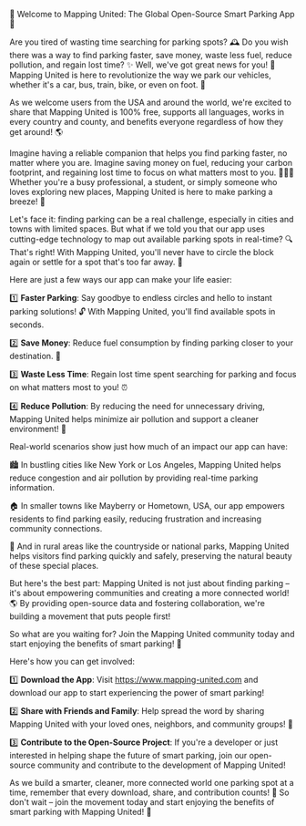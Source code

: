🎉 Welcome to Mapping United: The Global Open-Source Smart Parking App 🎉

Are you tired of wasting time searching for parking spots? 🕰️ Do you wish there was a way to find parking faster, save money, waste less fuel, reduce pollution, and regain lost time? ✨ Well, we've got great news for you! 📣 Mapping United is here to revolutionize the way we park our vehicles, whether it's a car, bus, train, bike, or even on foot. 💪

As we welcome users from the USA and around the world, we're excited to share that Mapping United is 100% free, supports all languages, works in every country and county, and benefits everyone regardless of how they get around! 🌎

Imagine having a reliable companion that helps you find parking faster, no matter where you are. Imagine saving money on fuel, reducing your carbon footprint, and regaining lost time to focus on what matters most to you. 💼🏃‍♀️ Whether you're a busy professional, a student, or simply someone who loves exploring new places, Mapping United is here to make parking a breeze! 🌈

Let's face it: finding parking can be a real challenge, especially in cities and towns with limited spaces. But what if we told you that our app uses cutting-edge technology to map out available parking spots in real-time? 🔍 That's right! With Mapping United, you'll never have to circle the block again or settle for a spot that's too far away. 📍

Here are just a few ways our app can make your life easier:

1️⃣ **Faster Parking**: Say goodbye to endless circles and hello to instant parking solutions! 🔓 With Mapping United, you'll find available spots in seconds.

2️⃣ **Save Money**: Reduce fuel consumption by finding parking closer to your destination. 💸

3️⃣ **Waste Less Time**: Regain lost time spent searching for parking and focus on what matters most to you! ⏰

4️⃣ **Reduce Pollution**: By reducing the need for unnecessary driving, Mapping United helps minimize air pollution and support a cleaner environment! 🌿

Real-world scenarios show just how much of an impact our app can have:

🏙️ In bustling cities like New York or Los Angeles, Mapping United helps reduce congestion and air pollution by providing real-time parking information.

🏠 In smaller towns like Mayberry or Hometown, USA, our app empowers residents to find parking easily, reducing frustration and increasing community connections.

🌄 And in rural areas like the countryside or national parks, Mapping United helps visitors find parking quickly and safely, preserving the natural beauty of these special places.

But here's the best part: Mapping United is not just about finding parking – it's about empowering communities and creating a more connected world! 🌎 By providing open-source data and fostering collaboration, we're building a movement that puts people first!

So what are you waiting for? Join the Mapping United community today and start enjoying the benefits of smart parking! 🎉

Here's how you can get involved:

1️⃣ **Download the App**: Visit https://www.mapping-united.com and download our app to start experiencing the power of smart parking!

2️⃣ **Share with Friends and Family**: Help spread the word by sharing Mapping United with your loved ones, neighbors, and community groups! 📱

3️⃣ **Contribute to the Open-Source Project**: If you're a developer or just interested in helping shape the future of smart parking, join our open-source community and contribute to the development of Mapping United!

As we build a smarter, cleaner, more connected world one parking spot at a time, remember that every download, share, and contribution counts! 💪 So don't wait – join the movement today and start enjoying the benefits of smart parking with Mapping United! 🎉